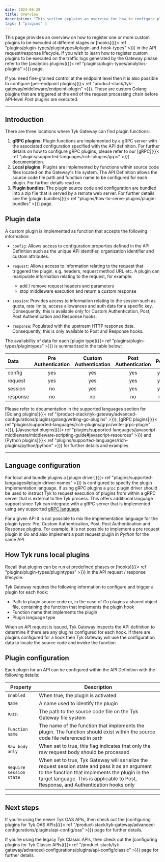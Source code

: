 ```yaml
---
date: 2024-08-28
title: Overview
description: "This section explains an overview for how to configure plugins for APIs"
tags: [ "plugins" ]
---
```


This page provides an overview on how to register one or more custom plugins to be executed at different stages or [hooks]({{< ref "plugins/plugin-types/plugintypes#plugin-and-hook-types" >}}) in the API request/response lifecycle. If you wish to learn how to register custom plugins to be executed on the traffic logs generated by the Gateway please refer to the [analytics plugins]({{< ref "plugins/plugin-types/analytics-plugins" >}}) page. 

If you need fine-grained control at the endpoint level then it is also possible to configure [per-endpoint plugins]({{< ref "product-stack/tyk-gateway/middleware/endpoint-plugin" >}}). These are custom Golang plugins that are triggered at the end of the request processing chain before API-level *Post* plugins are executed.

---

## Introduction

There are three locations where Tyk Gateway can find plugin functions:

1. **gRPC plugins**: Plugin functions are implemented by a gRPC server with the associated configuration specified with the API definition. For further details on how to configure gRPC plugins, please refer to our [gRPC]({{< ref "plugins/supported-languages/rich-plugins/grpc" >}}) documentation.
2. **Local plugins**: Plugins are implemented by functions within source code files located on the Gateway's file system. The API Definition allows the source code file path and function name to be configured for each plugin. For further details read on.
3. **Plugin bundles**: The plugin source code and configuration are bundled into a zip file that is served by a remote web server. For further details see the [plugin bundles]({{< ref "plugins/how-to-serve-plugins/plugin-bundles" >}}) page.

## Plugin data

A custom plugin is implemented as function that accepts the following information:

- `config`: Allows access to configuration properties defined in the API Definition such as the unique API identifier, organization identifier and custom attributes. 
- `request`: Allows access to information relating to the request that triggered the plugin, e.g. headers, request method URL etc. A plugin can manipulate information relating to the request, for example:

  - add / remove request headers and parameters
  - stop middleware execution and return a custom response

- `session`: Provides access to information relating to the session such as quota, rate limits, access allowances and auth data for a specific key. Consequently, this is available only for Custom Authentication, Post, Post Authentication and Response hooks.
- `response`: Populated with the upstream HTTP response data. Consequently, this is only available to Post and Response hooks.

The availability of data for each [plugin type]({{< ref "plugins/plugin-types/plugintypes" >}}) is summarized in the table below:

| Data | Pre Authentication | Custom Authentication | Post Authentication | Post | Response |  
|:----|:----:|:----:|:----:|:----:|:----:|
| config | yes | yes | yes | yes | yes |
| request | yes | yes | yes | yes | yes |
| session | no | yes | yes | yes | yes |
| response | no | no | no | no | yes

Please refer to documentation in the supported languages section for [Golang plugins]({{< ref "/product-stack/tyk-gateway/advanced-configurations/plugins/golang/writing-go-plugins" >}}), [gRPC plugins]({{< ref "plugins/supported-languages/rich-plugins/grpc/write-grpc-plugin" >}}), [Javascript plugins]({{< ref "plugins/supported-languages/javascript-middleware/middleware-scripting-guide#javascript-resources" >}}) and [Python plugins]({{< ref "plugins/supported-languages/rich-plugins/python/python" >}}) for further details and examples.

---

## Language configuration

For local and bundle plugins a [plugin driver]({{< ref "plugins/supported-languages#plugin-driver-names" >}}) is configured to specify the plugin implementation language. If using gRPC plugins a `grpc` plugin driver should be used to instruct Tyk to request execution of plugins from within a gRPC server that is external to the Tyk process. This offers additional language support since Tyk can integrate with a gRPC server that is implemented using any supported [gRPC language](https://grpc.io/docs/).

For a given API it is not possible to mix the implementation language for the plugin types: Pre, Custom Authentication, Post, Post Authentication and Response plugins. For example, it is not possible to implement a pre request plugin in *Go* and also implement a post request plugin in *Python* for the same API.

## How Tyk runs local plugins

Recall that plugins can be run at predefined phases or [hooks]({{< ref "plugins/plugin-types/plugintypes" >}}) in the API request / response lifecycle.

Tyk Gateway requires the following information to configure and trigger a plugin for each hook:

- Path to plugin source code or, in the case of Go plugins a shared object file, containing the function that implements the plugin hook
- Function name that implements the plugin
- Plugin language type

When an API request is issued, Tyk Gateway inspects the API definition to determine if there are any plugins configured for each hook. If there are plugins configured for a hook then Tyk Gateway will use the configuration data to locate the source code and invoke the function.

## Plugin configuration

Each plugin for an API can be configured within the API Definition with the following details:

| Property | Description |
|-------|-------------|
| `Enabled` | When true, the plugin is activated |
| `Name` | A name used to identify the plugin |
| `Path` | The path to the source code file on the Tyk Gateway file system |
| `Function name` | The name of the function that implements the plugin. The function should exist within the source code file referenced in `path` |
| `Raw body only` | When set to true, this flag indicates that only the raw request body should be processed |
| `Require session state`| When set to true, Tyk Gateway will serialize the request session state and pass it as an argument to the function that implements the plugin in the target language. This is applicable to Post, Response, and Authentication hooks only |

---

## Next steps

If you’re using the newer Tyk OAS APIs, then check out the [configuring plugins for Tyk OAS APIs]({{< ref "/product-stack/tyk-gateway/advanced-configurations/plugins/api-config/oas" >}}) page for further details.

If you’re using the legacy Tyk Classic APIs, then check out the [configuring plugins for Tyk Classic APIs]({{< ref "/product-stack/tyk-gateway/advanced-configurations/plugins/api-config/classic" >}}) page for further details.
